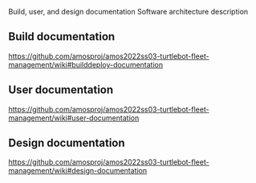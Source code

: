 Build, user, and design documentation
Software architecture description

## Build documentation
https://github.com/amosproj/amos2022ss03-turtlebot-fleet-management/wiki#builddeploy-documentation

## User documentation
https://github.com/amosproj/amos2022ss03-turtlebot-fleet-management/wiki#user-documentation

## Design documentation
https://github.com/amosproj/amos2022ss03-turtlebot-fleet-management/wiki#design-documentation

